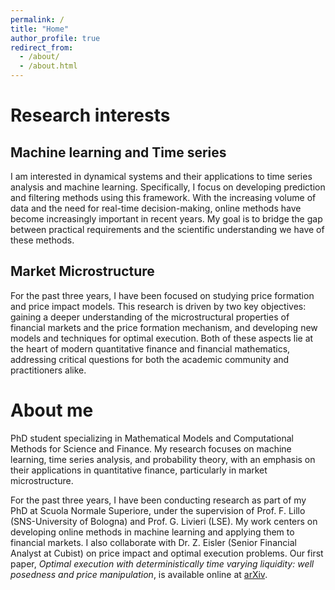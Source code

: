 ```yaml
---
permalink: /
title: "Home"
author_profile: true
redirect_from: 
  - /about/
  - /about.html
---
```


Research interests
======
  Machine learning and Time series
  ------
  I am interested in dynamical systems and their applications to time series analysis and machine learning. Specifically, I focus on developing prediction and filtering methods using this framework. With the increasing volume of data and the need for real-time decision-making, online methods have become increasingly important in recent years. My goal is to bridge the gap between practical requirements and the scientific understanding we have of these methods.

  Market Microstructure 
  ------ 
  For the past three years, I have been focused on studying price formation and price impact models. This research is driven by two key objectives: gaining a deeper understanding of the microstructural properties of financial markets and the price formation mechanism, and developing new models and techniques for optimal execution. Both of these aspects lie at the heart of modern quantitative finance and financial mathematics, addressing critical questions for both the academic community and practitioners alike.
  
About me
======
PhD student specializing in Mathematical Models and Computational Methods for Science and Finance. My research focuses on machine learning, time series analysis, and probability theory, with an emphasis on their applications in quantitative finance, particularly in market microstructure.

For the past three years, I have been conducting research as part of my PhD at Scuola Normale Superiore, under the supervision of Prof. F. Lillo (SNS-University of Bologna) and Prof. G. Livieri (LSE). My work centers on developing online methods in machine learning and applying them to financial markets. I also collaborate with Dr. Z. Eisler (Senior Financial Analyst at Cubist) on price impact and optimal execution problems. Our first paper, *Optimal execution with deterministically time varying liquidity: well posedness and price manipulation*, is available online at [arXiv](https://arxiv.org/abs/2410.04867).

